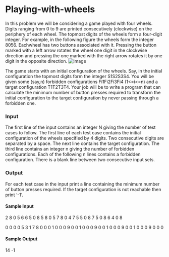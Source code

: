 # Playing-with-wheels
In this problem we will be considering a game played with four wheels. Digits ranging from 0 to 9 are printed consecutively (clockwise) on the periphery of each wheel. The topmost digits of the wheels form a four-digit integer. For example, in the following figure the wheels form the integer 8056. Eachwheel has two buttons associated with it. Pressing the button marked with a left arrow rotates the wheel one digit in the clockwise direction and pressing the one marked with the right arrow rotates it by one digit in the opposite direction.
![image](https://user-images.githubusercontent.com/50414959/110831082-e78bdf00-82bf-11eb-93b4-d176f3535f41.png)

The game starts with an initial configuration of the wheels. Say, in the initial configuration the topmost digits form the integer S1S2S3S4. You will be given some (say,n) forbidden configurations Fi1Fi2Fi3Fi4 (1<=i<=n) and a target configuration T1T2T3T4. Your job will be to write a program that can calculate the minimum number of button presses required to transform the initial configuration to the target configuration by never passing through a forbidden one.
### Input
The first line of the input contains an integer N giving the number of test cases to follow. The first line of each test case contains the initial configuration of the wheels specified by 4 digits. Two consecutive digits are separated by a space. The next line contains the target configuration. The third line contains an integer n giving the number of forbidden configurations. Each of the following n lines contains a forbidden configuration. There is a blank line between two consecutive input sets.
### Output
For each test case in the input print a line containing the minimum number of button presses required.
If the target configuration is not reachable then print ‘-1’.

#### Sample Input
2
8  0  5  6
6  5  0  8
5
8  0  5  7
8  0  4  7
5  5  0  8
7  5  0  8
6  4  0  8

0  0  0  0
5  3  1  7
8
0  0  0  1
0  0  0  9
0  0  1  0
0  0  9  0
0  1  0  0
0  9  0  0
1  0  0  0
9  0  0  0

#### Sample Output
14
-1
